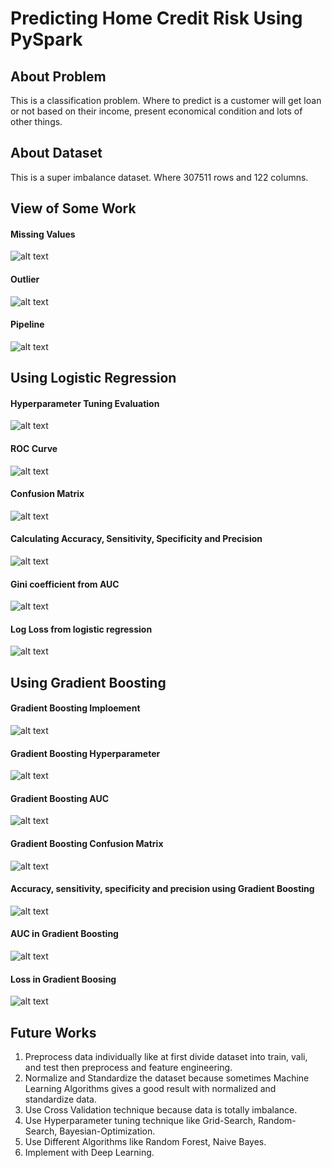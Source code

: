 # Predicting Home Credit Risk Using PySpark

## About Problem 
This is a classification problem. Where to predict is a customer will get loan or not based on their income, present economical condition and lots of other things. 

## About Dataset
This is a super imbalance dataset. Where 307511 rows and 122 columns. 



## View of Some Work

#### Missing Values 
![alt text](https://github.com/hasan-moni-321/PySpark-Classification/blob/master/images/111.png)

#### Outlier 
![alt text](https://github.com/hasan-moni-321/PySpark-Classification/blob/master/images/222.png)

#### Pipeline
![alt text](https://github.com/hasan-moni-321/PySpark-Classification/blob/master/images/333.png)



## Using Logistic Regression 

#### Hyperparameter Tuning Evaluation 
![alt text](https://github.com/hasan-moni-321/PySpark-Classification/blob/master/images/1.png)

#### ROC Curve 
![alt text](https://github.com/hasan-moni-321/PySpark-Classification/blob/master/images/2.png)

#### Confusion Matrix 
![alt text](https://github.com/hasan-moni-321/PySpark-Classification/blob/master/images/3.png)

#### Calculating Accuracy, Sensitivity, Specificity and Precision 
![alt text](https://github.com/hasan-moni-321/PySpark-Classification/blob/master/images/4.png)

#### Gini coefficient from AUC 
![alt text](https://github.com/hasan-moni-321/PySpark-Classification/blob/master/images/5.png)

#### Log Loss from logistic regression 
![alt text](https://github.com/hasan-moni-321/PySpark-Classification/blob/master/images/6.png)



## Using Gradient Boosting 

#### Gradient Boosting Imploement 
![alt text](https://github.com/hasan-moni-321/PySpark-Classification/blob/master/images/7.png)

#### Gradient Boosting Hyperparameter 
![alt text](https://github.com/hasan-moni-321/PySpark-Classification/blob/master/images/8.png)

#### Gradient Boosting AUC
![alt text](https://github.com/hasan-moni-321/PySpark-Classification/blob/master/images/9.png)

#### Gradient Boosting Confusion Matrix 
![alt text](https://github.com/hasan-moni-321/PySpark-Classification/blob/master/images/10.png)

#### Accuracy, sensitivity, specificity and precision using Gradient Boosting 
![alt text](https://github.com/hasan-moni-321/PySpark-Classification/blob/master/images/11.png)

#### AUC in Gradient Boosting 
![alt text](https://github.com/hasan-moni-321/PySpark-Classification/blob/master/images/12.png)

#### Loss in Gradient Boosing 
![alt text](https://github.com/hasan-moni-321/PySpark-Classification/blob/master/images/13.png)



## Future Works
1. Preprocess data individually like at first divide dataset into train, vali, and test then preprocess and feature engineering.  
2. Normalize and Standardize the dataset because sometimes Machine Learning Algorithms gives a good result with normalized and standardize data. 
3. Use Cross Validation technique because data is totally imbalance.
4. Use Hyperparameter tuning technique like Grid-Search, Random-Search, Bayesian-Optimization.
5. Use Different Algorithms like Random Forest, Naive Bayes.
6. Implement with Deep Learning. 
